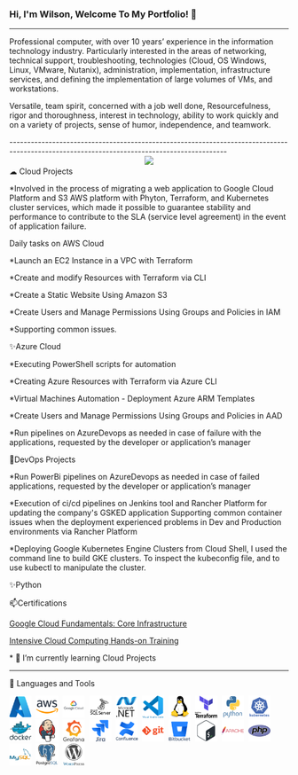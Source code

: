 
### Hi, I'm Wilson, Welcome To My Portfolio!  👋
-----------------------------------------------------------------------------------------
<p>Professional computer, with over 10 years’ experience in the information technology industry. Particularly interested in the areas of networking, technical support, troubleshooting, technologies (Cloud,  OS Windows, Linux, VMware, Nutanix), administration, implementation, infrastructure services, and defining the implementation of large volumes of VMs, and workstations.</p>
<p>Versatile, team spirit, concerned with a job well done, Resourcefulness, rigor and thoroughness, interest in technology, ability to work quickly and on a variety of projects, sense of humor, independence, and teamwork.</p>
<p></p>
-------------------------------------------------------------------------------------------------------------------------------------------
<div id="header" align="center">
  <img src="https://media.giphy.com/media/M9gbBd9nbDrOTu1Mqx/giphy.gif" width="100"/>
</div>
☁ Cloud Projects
<p>*Involved in the process of migrating a web application to Google Cloud Platform and S3 AWS platform with Phyton, Terraform, and Kubernetes cluster services, which made it possible to guarantee stability and performance to contribute to the SLA (service level agreement) in the event of application failure.</p>
<p>Daily tasks on AWS Cloud</> 
<p>*Launch an EC2 Instance in a VPC with Terraform</p>
<p>*Create and modify Resources with Terraform via CLI</p>
<p>*Create a Static Website Using Amazon S3</p>
<p>*Create Users and Manage Permissions Using Groups and Policies in IAM</p>
<p>*Supporting common issues.</p>



<p>✨Azure Cloud</> 
<p>*Executing PowerShell scripts for automation </p> 
<p>*Creating Azure Resources with Terraform via Azure CLI </p>
<p>*Virtual Machines Automation - Deployment Azure ARM Templates </p>
<p>*Create Users and Manage Permissions Using Groups and Policies in AAD</p>
<p> *Run pipelines on AzureDevops as needed in case of failure with the applications, requested by the developer or application’s manager</p>

<p>👯DevOps Projects</p>


<p>*Run PowerBi pipelines on AzureDevops as needed in case of failed applications, requested by the developer or application’s manager </p>
<p> *Execution of ci/cd pipelines on Jenkins tool and Rancher Platform for updating the company's GSKED application
Supporting common container issues when the deployment experienced problems in Dev and Production environments via Rancher Platform</p>
<p>*Deploying Google Kubernetes Engine Clusters from Cloud Shell, I used the command line to build GKE clusters. To inspect the kubeconfig file, and to use kubectl to manipulate the cluster. </p>
<p>✨Python </p>
<p>📫Certifications </p>

<p class=""> <a href="https://www.coursera.org/account/accomplishments/verify/9MYBZYQBAMJ6?utm_source=ln&utm_medium=certificate&utm_content=cert_image&utm_campaign=pdf_header_button&utm_product=course">Google Cloud Fundamentals: Core Infrastructure</a></p>
<p class=""> <a href="https://app.thecloudbootcamp.com/certificates/qoendop3kk">Intensive Cloud Computing Hands-on Training</a></p>

<p>* 🌱 I’m currently learning Cloud Projects </p>

<!--
**beluwi23/beluwi23** is a ✨ _special_ ✨ repository because its `README.md` (this file) appears on your GitHub profile.

Here are some ideas to get you started:

- 🔭 I’m currently working on ...
- 🌱 I’m currently learning ...
- 👯 I’m looking to collaborate on ...
- 🤔 I’m looking for help with ...
- 💬 Ask me about ...
- 📫 How to reach me: ...
- 😄 Pronouns: ...
- ⚡ Fun fact: ...
-->
-----------------------------------------------------------------------------------------
👋 Languages and Tools

<img src="https://github.com/devicons/devicon/blob/master/icons/azure/azure-original.svg" title="Java" alt="Java" width="40" height="40"/>&nbsp;
<img src="https://github.com/devicons/devicon/blob/master/icons/amazonwebservices/amazonwebservices-original-wordmark.svg" title="Java" alt="Java" width="40" height="40"/>&nbsp;
<img src="https://github.com/devicons/devicon/blob/master/icons/googlecloud/googlecloud-original-wordmark.svg" title="Java" alt="Java" width="40" height="40"/>&nbsp;
<img src="https://github.com/devicons/devicon/blob/master/icons/microsoftsqlserver/microsoftsqlserver-plain-wordmark.svg" title="Java" alt="Java" width="40" height="40"/>&nbsp;
<img src="https://github.com/devicons/devicon/blob/master/icons/dot-net/dot-net-original-wordmark.svg" title="Java" alt="Java" width="40" height="40"/>&nbsp;
<img src="https://github.com/devicons/devicon/blob/master/icons/vscode/vscode-original-wordmark.svg" title="Java" alt="Java" width="40" height="40"/>&nbsp;
<img src="https://github.com/devicons/devicon/blob/master/icons/linux/linux-original.svg" title="Java" alt="Java" width="40" height="40"/>&nbsp;
<img src="https://github.com/devicons/devicon/blob/master/icons/terraform/terraform-original-wordmark.svg" title="Java" alt="Java" width="40" height="40"/>&nbsp;
<img src="https://github.com/devicons/devicon/blob/master/icons/python/python-original-wordmark.svg" title="Java" alt="Java" width="40" height="40"/>&nbsp;
<img src="https://github.com/devicons/devicon/blob/master/icons/kubernetes/kubernetes-plain-wordmark.svg" title="Java" alt="Java" width="40" height="40"/>&nbsp;
<img src="https://github.com/devicons/devicon/blob/master/icons/docker/docker-original-wordmark.svg" title="Java" alt="Java" width="40" height="40"/>&nbsp;
<img src="https://github.com/devicons/devicon/blob/master/icons/jenkins/jenkins-original.svg" title="Java" alt="Java" width="40" height="40"/>&nbsp;
<img src="https://github.com/devicons/devicon/blob/master/icons/grafana/grafana-original-wordmark.svg" title="Java" alt="Java" width="40" height="40"/>&nbsp;
<img src="https://github.com/devicons/devicon/blob/master/icons/jira/jira-original-wordmark.svg" title="Java" alt="Java" width="40" height="40"/>&nbsp;
<img src="https://github.com/devicons/devicon/blob/master/icons/confluence/confluence-original-wordmark.svg" title="Java" alt="Java" width="40" height="40"/>&nbsp;
<img src="https://github.com/devicons/devicon/blob/master/icons/git/git-plain-wordmark.svg" title="Java" alt="Java" width="40" height="40"/>&nbsp;
<img src="https://github.com/devicons/devicon/blob/master/icons/bitbucket/bitbucket-original-wordmark.svg" title="Java" alt="Java" width="40" height="40"/>&nbsp;
<img src="https://github.com/devicons/devicon/blob/master/icons/bash/bash-original.svg" title="Java" alt="Java" width="40" height="40"/>&nbsp;
<img src="https://github.com/devicons/devicon/blob/master/icons/apache/apache-original-wordmark.svg" title="Java" alt="Java" width="40" height="40"/>&nbsp;
<img src="https://github.com/devicons/devicon/blob/master/icons/php/php-original.svg" title="Java" alt="Java" width="40" height="40"/>&nbsp;
<img src="https://github.com/devicons/devicon/blob/master/icons/mysql/mysql-original-wordmark.svg" title="Java" alt="Java" width="40" height="40"/>&nbsp;
<img src="https://github.com/devicons/devicon/blob/master/icons/postgresql/postgresql-original-wordmark.svg" title="Java" alt="Java" width="40" height="40"/>&nbsp;
<img src="https://github.com/devicons/devicon/blob/master/icons/wordpress/wordpress-original.svg" title="Java" alt="Java" width="40" height="40"/>&nbsp;
